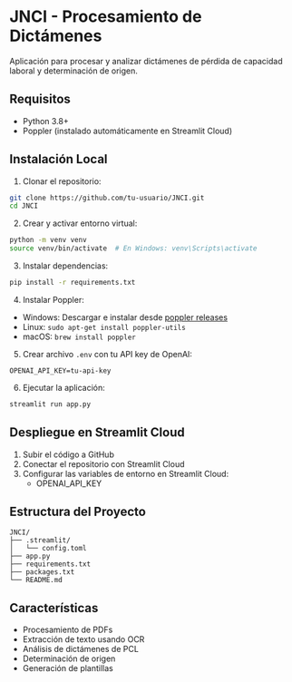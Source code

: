 # JNCI - Procesamiento de Dictámenes

Aplicación para procesar y analizar dictámenes de pérdida de capacidad laboral y determinación de origen.

## Requisitos

- Python 3.8+
- Poppler (instalado automáticamente en Streamlit Cloud)

## Instalación Local

1. Clonar el repositorio:
```bash
git clone https://github.com/tu-usuario/JNCI.git
cd JNCI
```

2. Crear y activar entorno virtual:
```bash
python -m venv venv
source venv/bin/activate  # En Windows: venv\Scripts\activate
```

3. Instalar dependencias:
```bash
pip install -r requirements.txt
```

4. Instalar Poppler:
- Windows: Descargar e instalar desde [poppler releases](http://blog.alivate.com.au/poppler-windows/)
- Linux: `sudo apt-get install poppler-utils`
- macOS: `brew install poppler`

5. Crear archivo `.env` con tu API key de OpenAI:
```
OPENAI_API_KEY=tu-api-key
```

6. Ejecutar la aplicación:
```bash
streamlit run app.py
```

## Despliegue en Streamlit Cloud

1. Subir el código a GitHub
2. Conectar el repositorio con Streamlit Cloud
3. Configurar las variables de entorno en Streamlit Cloud:
   - OPENAI_API_KEY

## Estructura del Proyecto

```
JNCI/
├── .streamlit/
│   └── config.toml
├── app.py
├── requirements.txt
├── packages.txt
└── README.md
```

## Características

- Procesamiento de PDFs
- Extracción de texto usando OCR
- Análisis de dictámenes de PCL
- Determinación de origen
- Generación de plantillas